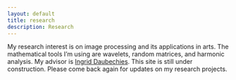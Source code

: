 ```yaml
---
layout: default
title: research
description: Research
---
```


My research interest is on image processing and its applications in arts. The mathematical tools I’m using are wavelets, random matrices, and harmonic analysis. My advisor is [Ingrid Daubechies](https://math.duke.edu/people/ingrid-daubechies). This site is still under construction. Please come back again for updates on my research projects. 

